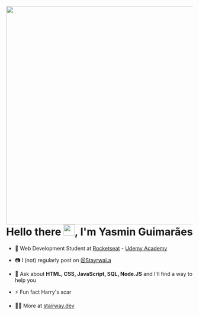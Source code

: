 <img align="right" height="590em" src="https://raw.githubusercontent.com/gist/Stairwayy/e5ddebf7e0e9fb291208c2886d15992c/raw/760a13eefe55d136a33a977fff038f633f678144/githubcards.svg"/>

<h1 align="left">Hello there <img src="https://raw.githubusercontent.com/kaueMarques/kaueMarques/master/hi.gif" height="30px">, I'm Yasmin Guimarães</h1>


-  📓 Web Development Student at [Rocketseat](https://github.com/Rocketseat) - [Udemy Academy](https://udemy.com)

- 📷 I (not) regularly post on [@Stayrwai.a](https://www.instagram.com/stairway.a/)

- 💬 Ask about **HTML, CSS, JavaScript, SQL, Node.JS** and I'll find a way to help you

- ⚡ Fun fact Harry's scar

- 👨‍💻 More at [stairway.dev](https://stairwayy.github.io/Maratona-Explorer-2.0/)




<!--
**Stairwayy/Stairwayy** is a ✨ _special_ ✨ repository because its `README.md` (this file) appears on your GitHub profile.

Here are some ideas to get you started:

- 🔭 I’m currently working on ...
- 🌱 I’m currently learning ...
- 👯 I’m looking to collaborate on ...
- 🤔 I’m looking for help with ...
- 💬 Ask me about ...
- 📫 How to reach me: ...
- 😄 Pronouns: ...
- ⚡ Fun fact: ...
-->
